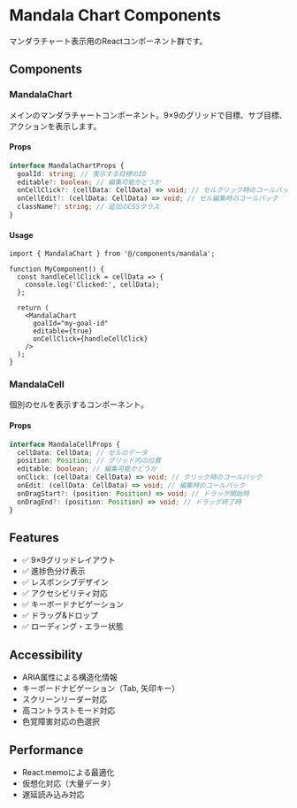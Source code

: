 # Mandala Chart Components

マンダラチャート表示用のReactコンポーネント群です。

## Components

### MandalaChart

メインのマンダラチャートコンポーネント。9×9のグリッドで目標、サブ目標、アクションを表示します。

#### Props

```typescript
interface MandalaChartProps {
  goalId: string; // 表示する目標のID
  editable?: boolean; // 編集可能かどうか
  onCellClick?: (cellData: CellData) => void; // セルクリック時のコールバック
  onCellEdit?: (cellData: CellData) => void; // セル編集時のコールバック
  className?: string; // 追加のCSSクラス
}
```

#### Usage

```tsx
import { MandalaChart } from '@/components/mandala';

function MyComponent() {
  const handleCellClick = cellData => {
    console.log('Clicked:', cellData);
  };

  return (
    <MandalaChart
      goalId="my-goal-id"
      editable={true}
      onCellClick={handleCellClick}
    />
  );
}
```

### MandalaCell

個別のセルを表示するコンポーネント。

#### Props

```typescript
interface MandalaCellProps {
  cellData: CellData; // セルのデータ
  position: Position; // グリッド内の位置
  editable: boolean; // 編集可能かどうか
  onClick: (cellData: CellData) => void; // クリック時のコールバック
  onEdit: (cellData: CellData) => void; // 編集時のコールバック
  onDragStart?: (position: Position) => void; // ドラッグ開始時
  onDragEnd?: (position: Position) => void; // ドラッグ終了時
}
```

## Features

- ✅ 9×9グリッドレイアウト
- ✅ 進捗色分け表示
- ✅ レスポンシブデザイン
- ✅ アクセシビリティ対応
- ✅ キーボードナビゲーション
- ✅ ドラッグ&ドロップ
- ✅ ローディング・エラー状態

## Accessibility

- ARIA属性による構造化情報
- キーボードナビゲーション（Tab, 矢印キー）
- スクリーンリーダー対応
- 高コントラストモード対応
- 色覚障害対応の色選択

## Performance

- React.memoによる最適化
- 仮想化対応（大量データ）
- 遅延読み込み対応
